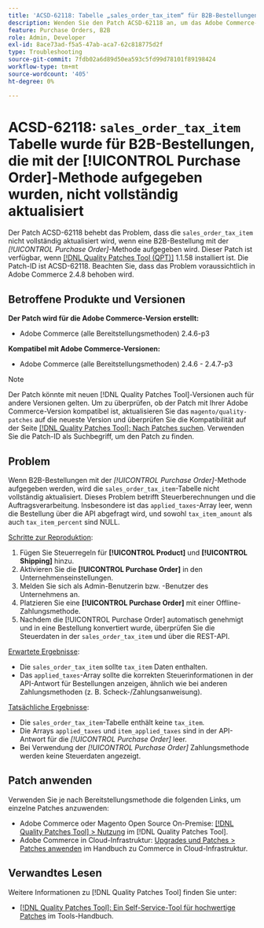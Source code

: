 ```yaml
---
title: 'ACSD-62118: Tabelle „sales_order_tax_item“ für B2B-Bestellungen, die mit der [!UICONTROL Purchase Order]-Methode aufgegeben wurden, wurde nicht vollständig aktualisiert'
description: Wenden Sie den Patch ACSD-62118 an, um das Adobe Commerce-Problem zu beheben, bei dem die Tabelle „sales_order_tax_item“ nicht vollständig aktualisiert wird, wenn B2B-Bestellungen mit der [!UICONTROL Purchase Order]-Methode platziert werden.
feature: Purchase Orders, B2B
role: Admin, Developer
exl-id: 8ace73ad-f5a5-47ab-aca7-62c818775d2f
type: Troubleshooting
source-git-commit: 7fdb02a6d89d50ea593c5fd99d78101f89198424
workflow-type: tm+mt
source-wordcount: '405'
ht-degree: 0%

---
```


# ACSD-62118: `sales_order_tax_item` Tabelle wurde für B2B-Bestellungen, die mit der [!UICONTROL Purchase Order]-Methode aufgegeben wurden, nicht vollständig aktualisiert

Der Patch ACSD-62118 behebt das Problem, dass die `sales_order_tax_item` nicht vollständig aktualisiert wird, wenn eine B2B-Bestellung mit der *[!UICONTROL Purchase Order]*-Methode aufgegeben wird. Dieser Patch ist verfügbar, wenn [[!DNL Quality Patches Tool (QPT)]](/help/tools/quality-patches-tool/quality-patches-tool-to-self-serve-quality-patches.md) 1.1.58 installiert ist. Die Patch-ID ist ACSD-62118. Beachten Sie, dass das Problem voraussichtlich in Adobe Commerce 2.4.8 behoben wird.

## Betroffene Produkte und Versionen

**Der Patch wird für die Adobe Commerce-Version erstellt:**

* Adobe Commerce (alle Bereitstellungsmethoden) 2.4.6-p3

**Kompatibel mit Adobe Commerce-Versionen:**

* Adobe Commerce (alle Bereitstellungsmethoden) 2.4.6 - 2.4.7-p3

>[!NOTE]
>
>Der Patch könnte mit neuen [!DNL Quality Patches Tool]-Versionen auch für andere Versionen gelten. Um zu überprüfen, ob der Patch mit Ihrer Adobe Commerce-Version kompatibel ist, aktualisieren Sie das `magento/quality-patches` auf die neueste Version und überprüfen Sie die Kompatibilität auf der Seite [[!DNL Quality Patches Tool]: Nach Patches suchen](https://experienceleague.adobe.com/tools/commerce-quality-patches/index.html). Verwenden Sie die Patch-ID als Suchbegriff, um den Patch zu finden.

## Problem

Wenn B2B-Bestellungen mit der *[!UICONTROL Purchase Order]*-Methode aufgegeben werden, wird die `sales_order_tax_item`-Tabelle nicht vollständig aktualisiert. Dieses Problem betrifft Steuerberechnungen und die Auftragsverarbeitung. Insbesondere ist das `applied_taxes`-Array leer, wenn die Bestellung über die API abgefragt wird, und sowohl `tax_item_amount` als auch `tax_item_percent` sind NULL.

<u>Schritte zur Reproduktion</u>:

1. Fügen Sie Steuerregeln für **[!UICONTROL Product]** und **[!UICONTROL Shipping]** hinzu.
1. Aktivieren Sie die **[!UICONTROL Purchase Order]** in den Unternehmenseinstellungen.
1. Melden Sie sich als Admin-Benutzerin bzw. -Benutzer des Unternehmens an.
1. Platzieren Sie eine **[!UICONTROL Purchase Order]** mit einer Offline-Zahlungsmethode.
1. Nachdem die [!UICONTROL Purchase Order] automatisch genehmigt und in eine Bestellung konvertiert wurde, überprüfen Sie die Steuerdaten in der `sales_order_tax_item` und über die REST-API.

<u>Erwartete Ergebnisse</u>:

* Die `sales_order_tax_item` sollte `tax_item` Daten enthalten.
* Das `applied_taxes`-Array sollte die korrekten Steuerinformationen in der API-Antwort für Bestellungen anzeigen, ähnlich wie bei anderen Zahlungsmethoden (z. B. Scheck-/Zahlungsanweisung).

<u>Tatsächliche Ergebnisse</u>:

* Die `sales_order_tax_item`-Tabelle enthält keine `tax_item`.
* Die Arrays `applied_taxes` und `item_applied_taxes` sind in der API-Antwort für die *[!UICONTROL Purchase Order]* leer.
* Bei Verwendung der *[!UICONTROL Purchase Order]* Zahlungsmethode werden keine Steuerdaten angezeigt.

## Patch anwenden

Verwenden Sie je nach Bereitstellungsmethode die folgenden Links, um einzelne Patches anzuwenden:

* Adobe Commerce oder Magento Open Source On-Premise: [[!DNL Quality Patches Tool] > Nutzung](/help/tools/quality-patches-tool/usage.md) im [!DNL Quality Patches Tool].
* Adobe Commerce in Cloud-Infrastruktur: [Upgrades und Patches > Patches anwenden](https://experienceleague.adobe.com/docs/commerce-cloud-service/user-guide/develop/upgrade/apply-patches.html) im Handbuch zu Commerce in Cloud-Infrastruktur.

## Verwandtes Lesen

Weitere Informationen zu [!DNL Quality Patches Tool] finden Sie unter:

* [[!DNL Quality Patches Tool]: Ein Self-Service-Tool für hochwertige Patches](/help/tools/quality-patches-tool/quality-patches-tool-to-self-serve-quality-patches.md) im Tools-Handbuch.
